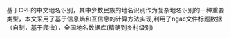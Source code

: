 基于CRF的中文地名识别，其中少数民族的地名识别作为复杂地名识别的一种重要类型，本文采用了基于信息熵和互信息的计算方法实现,利用了ngac文件标题数据（自制，基于爬虫），全国地名数据库(精确到乡村级别)
